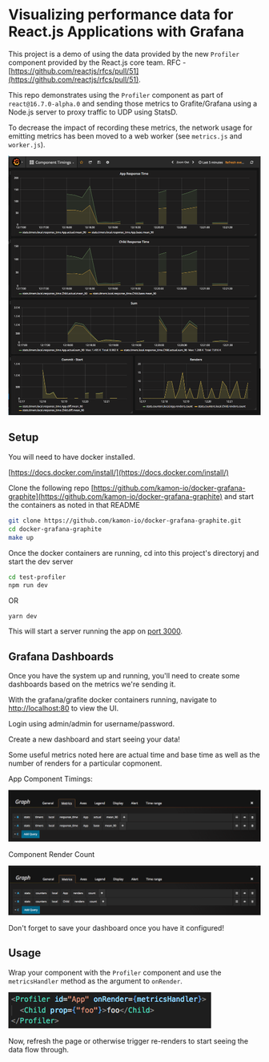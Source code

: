 # Visualizing performance data for React.js Applications with Grafana

This project is a demo of using the data provided by the new `Profiler` component provided by the React.js core team. RFC - [https://github.com/reactjs/rfcs/pull/51](https://github.com/reactjs/rfcs/pull/51).

This repo demonstrates using the `Profiler` component as part of `react@16.7.0-alpha.0` and sending those metrics to Grafite/Grafana using a Node.js server to proxy traffic to UDP using StatsD.

To decrease the impact of recording these metrics, the network usage for emitting metrics has been moved to a web worker (see `metrics.js` and `worker.js`).

![./docs/timings.png](./docs/timings.png)

## Setup

You will need to have docker installed.

[https://docs.docker.com/install/](https://docs.docker.com/install/)

Clone the following repo [https://github.com/kamon-io/docker-grafana-graphite](https://github.com/kamon-io/docker-grafana-graphite) and start the containers as noted in that README

```bash
git clone https://github.com/kamon-io/docker-grafana-graphite.git
cd docker-grafana-graphite
make up
```

Once the docker containers are running, cd into this project's directoryj and start the dev server

```bash
cd test-profiler
npm run dev
```

OR

```
yarn dev
```

This will start a server running the app on [port 3000](http://localhost:3000).

## Grafana Dashboards

Once you have the system up and running, you'll need to create some dashboards based on the metrics we're sending it.

With the grafana/grafite docker containers running, navigate to [http://localhost:80](http://localhost:80) to view the UI.

Login using admin/admin for username/password.

Create a new dashboard and start seeing your data!

Some useful metrics noted here are actual time and base time as well as the number of renders for a particular copmonent.

App Component Timings:

![./docs/app_response_time_queries.png](./docs/app_response_time_queries.png)

Component Render Count

![./docs/render_count.png](./docs/render_count.png)

Don't forget to save your dashboard once you have it configured!

## Usage

Wrap your component with the `Profiler` component and use the `metricsHandler` method as the argument to `onRender`.

![./docs/profiler.png](./docs/profiler.png)

Now, refresh the page or otherwise trigger re-renders to start seeing the data flow through.
